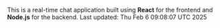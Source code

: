 This is a real-time chat application built using **React** for the frontend and **Node.js** for the backend.
Last updated: Thu Feb  6 09:08:07 UTC 2025
